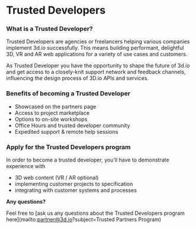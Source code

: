 # Trusted Developers

### What is a Trusted Developer?

Trusted Developers are agencies or freelancers helping various companies implement 3d.io successfully.
This means building performant, delightful 3D, VR and AR web applications for a variety of use cases and customers.

As Trusted Developer you have the opportunity to shape the future of 3d.io and get access to a closely-knit support network and
feedback channels, influencing the design process of 3D.io APIs and services.

### Benefits of becoming a Trusted Developer

* Showcased on the partners page
* Access to project marketplace
* Options to on-site workshops
* Office Hours and trusted developer community
* Expedited support & remote help sessions

### Apply for the Trusted Developers program

In order to become a trusted developer, you'll have to demonstrate experience with

* 3D web content (VR / AR optional)
* implementing customer projects to specification
* integrating with customer systems and processes


<!--[if lte IE 8]>
<script charset="utf-8" type="text/javascript" src="//js.hsforms.net/forms/v2-legacy.js"></script>
<![endif]-->
<script charset="utf-8" type="text/javascript" src="//js.hsforms.net/forms/v2.js"></script>
<script>
  hbspt.forms.create({
    portalId: '2805374',
    formId: '7866094c-071a-4d2c-87d2-08512be26eae'
  });
</script>


**Any questions?**

Feel free to [ask us any questions about the Trusted Developers program here](mailto:partner@3d.io?subject=Trusted Partners Program)